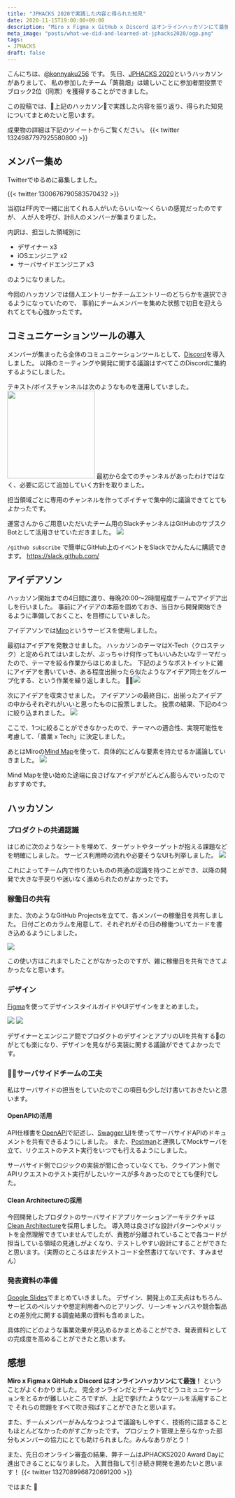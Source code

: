```yaml
---
title: "JPHACKS 2020で実践した内容と得られた知見"
date: 2020-11-15T19:00:00+09:00
description: "Miro x Figma x GitHub x Discord はオンラインハッカソンにて最強！"
meta_image: "posts/what-we-did-and-learned-at-jphacks2020/ogp.png"
tags:
- JPHACKS
draft: false
---
```


こんにちは、[@konnyaku256](https://twitter.com/konnyaku256) です。
先日、[JPHACKS 2020](https://jphacks.com/)というハッカソンがありまして、
私の参加したチーム「蒟蒻畑」は嬉しいことに参加者間投票でブロック2位（同票）を獲得することができました。

この投稿では、上記のハッカソンで実践した内容を振り返り、得られた知見についてまとめたいと思います。

成果物の詳細は下記のツイートからご覧ください。
{{< twitter 1324987797925580800 >}}

## メンバー集め
Twitterでゆるめに募集しました。

{{< twitter 1300676790583570432 >}}

当初はFF内で一緒に出てくれる人がいたらいいな〜くらいの感覚だったのですが、
人が人を呼び、計8人のメンバーが集まりました。

内訳は、担当した領域別に
- デザイナー x3
- iOSエンジニア x2
- サーバサイドエンジニア x3

のようになりました。

今回のハッカソンでは個人エントリーかチームエントリーのどちらかを選択できるようになっていたので、
事前にチームメンバーを集めた状態で初日を迎えられてとても心強かったです。

## コミュニケーションツールの導入
メンバーが集まったら全体のコミュニケーションツールとして、[Discord](https://discord.com/)を導入しました。
以降のミーティングや開発に関する議論はすべてこのDiscordに集約するようにしました。

テキスト/ボイスチャンネルは次のようなものを運用していました。
<img src="discord_channel.png" width="200px">
最初から全てのチャンネルがあったわけではなく、必要に応じて追加していく方針を取りました。

担当領域ごとに専用のチャンネルを作ってボイチャで集中的に議論できてとてもよかったです。

運営さんからご用意いただいたチーム用のSlackチャンネルはGitHubのサブスクBotとして活用させていただきました。
![](slack_github_subscribe.png)

`/github subscribe` で簡単にGitHub上のイベントをSlackでかんたんに購読できます。
https://slack.github.com/

## アイデアソン
ハッカソン開始までの4日間に渡り、毎晩20:00〜2時間程度チームでアイデア出しを行いました。
事前にアイデアの本筋を固めておき、当日から開発開始できるように準備しておくこと、を目標にしていました。

アイデアソンでは[Miro](https://miro.com/)というサービスを使用しました。

最初はアイデアを発散させました。
ハッカソンのテーマはX-Tech（クロステック）と定められてはいましたが、ぶっちゃけ何作ってもいいみたいなテーマだったので、テーマを絞る作業からはじめました。
下記のようなポストイットに雑にアイデアを書いていき、ある程度出揃ったら似たようなアイデア同士をグループ化する、という作業を繰り返しました。
![](miro_post_it.png)

次にアイデアを収束させました。
アイデアソンの最終日に、出揃ったアイデアの中からそれぞれがいいと思ったものに投票しました。
投票の結果、下記の4つに絞り込まれました。
![](miro_post_it_2.png)

ここで、1つに絞ることができなかったので、テーマへの適合性、実現可能性を考慮して、「農業 x Tech」に決定しました。

あとはMiroの[Mind Map](https://miro.com/mind-map-software/)を使って、具体的にどんな要素を持たせるか議論していきました。
![](miro_mindmap.png)

Mind Mapを使い始めた途端に良さげなアイデアがどんどん膨らんでいったのでおすすめです。

## ハッカソン
### プロダクトの共通認識
はじめに次のようなシートを埋めて、ターゲットやターゲットが抱える課題などを明確にしました。
サービス利用時の流れや必要そうなUIも列挙しました。
![](product_sheet.png)

これによってチーム内で作りたいものの共通の認識を持つことができ、以降の開発で大きな手戻りや迷いなく進められたのがよかったです。

### 稼働日の共有
また、次のようなGitHub Projectsを立てて、各メンバーの稼働日を共有しました。
日付ごとのカラムを用意して、それぞれがその日の稼働ついてカードを書き込めるようにしました。

![](github_project_schedule.png)

この使い方はこれまでしたことがなかったのですが、雑に稼働日を共有できてよかったなと思います。

### デザイン
[Figma](https://www.figma.com/)を使ってデザインスタイルガイドやUIデザインをまとめました。

![](design_style_guide.png)
![](ui_design.png)

デザイナーとエンジニア間でプロダクトのデザインとアプリのUIを共有するのがとても楽になり、デザインを見ながら実装に関する議論ができてよかったです。

### サーバサイドチームの工夫
私はサーバサイドの担当をしていたのでこの項目も少しだけ書いておきたいと思います。

#### OpenAPIの活用
API仕様書を[OpenAPI](https://swagger.io/specification/)で記述し、[Swagger UI](https://swagger.io/tools/swagger-ui/)を使ってサーバサイドAPIのドキュメントを共有できるようにしました。
また、[Postman](https://www.postman.com/)と連携してMockサーバを立て、リクエストのテスト実行をいつでも行えるようにしました。

サーバサイド側でロジックの実装が間に合っていなくても、クライアント側でAPIリクエストのテスト実行がしたいケースが多々あったのでとても便利でした。

#### Clean Architectureの採用
今回開発したプロダクトのサーバサイドアプリケーションアーキテクチャは[Clean Architecture](https://blog.cleancoder.com/uncle-bob/2012/08/13/the-clean-architecture.html)を採用しました。
導入時は良さげな設計パターンやメリットを全然理解できていませんでしたが、責務が分離されていることで各コードが担当している領域の見通しがよくなり、テストしやすい設計にすることができたと思います。（実際のところはまだテストコード全然書けてないです、すみません）

### 発表資料の準備
[Google Slides](https://www.google.com/slides/about/)でまとめていきました。
デザイン、開発上の工夫点はもちろん、サービスのペルソナや想定利用者へのヒアリング、リーンキャンバスや競合製品との差別化に関する調査結果の資料も含めました。

具体的にどのような事業効果が見込めるかまとめることができ、発表資料としての完成度を高めることができたと思います。


## 感想
**Miro x Figma x GitHub x Discord はオンラインハッカソンにて最強！** ということがよくわかりました。
完全オンラインだとチーム内でどうコミュニケーションをとるかが難しいところですが、上記で挙げたようなツールを活用することで
それらの問題をすべて吹き飛ばすことができたと思います。

また、チームメンバーがみんなつよつよで議論もしやすく、技術的に詰まることもほとんどなかったのがすごかったです。
プロジェクト管理上至らなかった部分もメンバーの協力にとても助けられました。みんなありがとう！

また、先日のオンライン審査の結果、弊チームはJPHACKS2020 Award Dayに進出できることになりました。
入賞目指して引き続き開発を進めたいと思います！
{{< twitter 1327089968720691200 >}}

ではまた :wave:

